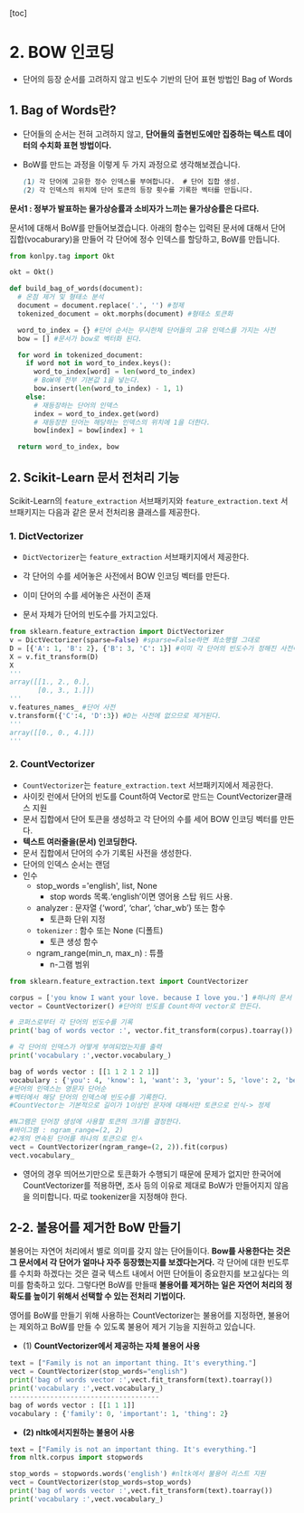 [toc]

# 2. BOW 인코딩

- 단어의 등장 순서를 고려하지 않고 빈도수 기반의 단어 표현 방법인 Bag of Words

## 1. Bag of Words란?

- 단어들의 순서는 전혀 고려하지 않고, **단어들의 출현빈도에만 집중하는 텍스트 데이터의 수치화 표현 방법이다.**

- BoW를 만드는 과정을 이렇게 두 가지 과정으로 생각해보겠습니다.

  ```scss
  (1) 각 단어에 고유한 정수 인덱스를 부여합니다.  # 단어 집합 생성.
  (2) 각 인덱스의 위치에 단어 토큰의 등장 횟수를 기록한 벡터를 만듭니다.  
  ```

**문서1 : 정부가 발표하는 물가상승률과 소비자가 느끼는 물가상승률은 다르다.**

문서1에 대해서 BoW를 만들어보겠습니다. 아래의 함수는 입력된 문서에 대해서 단어 집합(vocaburary)을 만들어 각 단어에 정수 인덱스를 할당하고, BoW를 만듭니다.

```python
from konlpy.tag import Okt

okt = Okt()

def build_bag_of_words(document):
  # 온점 제거 및 형태소 분석
  document = document.replace('.', '') #정제
  tokenized_document = okt.morphs(document) #형태소 토큰화

  word_to_index = {} #단어 순서는 무시한체 단어들의 고유 인덱스를 가지는 사전
  bow = [] #문서가 bow로 벡터화 된다.

  for word in tokenized_document:  
    if word not in word_to_index.keys():
      word_to_index[word] = len(word_to_index)  
      # BoW에 전부 기본값 1을 넣는다.
      bow.insert(len(word_to_index) - 1, 1)
    else:
      # 재등장하는 단어의 인덱스
      index = word_to_index.get(word)
      # 재등장한 단어는 해당하는 인덱스의 위치에 1을 더한다.
      bow[index] = bow[index] + 1

  return word_to_index, bow
```



## 2.  Scikit-Learn 문서 전처리 기능

Scikit-Learn의 `feature_extraction` 서브패키지와 `feature_extraction.text` 서브패키지는 다음과 같은 문서 전처리용 클래스를 제공한다.

### 1. DictVectorizer 

- `DictVectorizer`는 `feature_extraction` 서브패키지에서 제공한다.

- 각 단어의 수를 세어놓은 사전에서 BOW 인코딩 벡터를 만든다.
- 이미 단어의 수를 세어놓은 사전이 존재
- 문서 자체가 단어의 빈도수를 가지고있다.

```python
from sklearn.feature_extraction import DictVectorizer
v = DictVectorizer(sparse=False) #sparse=False하면 희소행렬 그대로
D = [{'A': 1, 'B': 2}, {'B': 3, 'C': 1}] #이미 각 단어의 빈도수가 정해진 사전이 존재
X = v.fit_transform(D)
X
'''
array([[1., 2., 0.],
       [0., 3., 1.]])
'''
v.features_names_ #단어 사전
v.transform({'C':4, 'D':3}) #D는 사전에 없으므로 제거된다.
'''
array([[0., 0., 4.]])
'''
```



### 2. CountVectorizer 

- `CountVectorizer`는 `feature_extraction.text` 서브패키지에서 제공한다.
- 사이킷 런에서 단어의 빈도를 Count하여 Vector로 만드는 CountVectorizer클래스 지원
- 문서 집합에서 단어 토큰을 생성하고 각 단어의 수를 세어 BOW 인코딩 벡터를 만든다.
- **텍스트 여러줄을(문서) 인코딩한다.**
- 문서 집합에서 단어의 수가 기록된 사전을 생성한다.
- 단어의 인덱스 순서는 랜덤
- 인수
  - stop_words ='english', list, None
    - stop words 목록.‘english’이면 영어용 스탑 워드 사용.
  - analyzer :  문자열 {‘word’, ‘char’, ‘char_wb’} 또는 함수
    - 토큰화 단위 지정
  - `tokenizer` : 함수 또는 None (디폴트)
    - 토큰 생성 함수
  - ngram_range(min_n, max_n) : 튜플
    - n-그램 범위

```python
from sklearn.feature_extraction.text import CountVectorizer

corpus = ['you know I want your love. because I love you.'] #하나의 문서
vector = CountVectorizer() #단어의 빈도를 Count하여 vector로 만든다.

# 코퍼스로부터 각 단어의 빈도수를 기록
print('bag of words vector :', vector.fit_transform(corpus).toarray()) 

# 각 단어의 인덱스가 어떻게 부여되었는지를 출력
print('vocabulary :',vector.vocabulary_)

bag of words vector : [[1 1 2 1 2 1]]
vocabulary : {'you': 4, 'know': 1, 'want': 3, 'your': 5, 'love': 2, 'because': 0}
#단어의 인덱스는 영문자 단어순
#벡터에서 해당 단어의 인덱스에 빈도수를 기록한다.
#CountVector는 기본적으로 길이가 1이상인 문자에 대해서만 토큰으로 인식-> 정제

#N그램은 단어장 생성에 사용할 토큰의 크기를 결정한다.
#바이그램 : ngram_range=(2, 2)
#2개의 연속된 단어를 하나의 토큰으로 인ㅅ
vect = CountVectorizer(ngram_range=(2, 2)).fit(corpus)
vect.vocabulary_
```

- 영어의 경우 띄어쓰기만으로 토큰화가 수행되기 때문에 문제가 없지만 한국어에 CountVectorizer를 적용하면, 조사 등의 이유로 제대로 BoW가 만들어지지 않음을 의미합니다. 따로 tookenizer을 지정해야 한다.



## 2-2. 불용어를 제거한 BoW 만들기

불용어는 자연어 처리에서 별로 의미를 갖지 않는 단어들이다. **Bow를 사용한다는 것은 그 문서에서 각 단어가 얼마나 자주 등장했는지를 보겠다는거다.** 각 단어에 대한 빈도루를 수치화 하겠다는 것은 결국 텍스트 내에서 어떤 단어들이 중요한지를 보고싶다는 의미를 함축하고 있다. 그렇다면 BoW를 만들때 **불용어를 제거하는 일은 자연어 처리의 정확도를 높이기 위해서 선택할 수 있는 전처리 기법이다.**

영어를 BoW를 만들기 위해 사용하는 CountVectorizer는 불용어를 지정하면, 불용어는 제외하고 BoW를 만들 수 있도록 불용어 제거 기능을 지원하고 있습니다.

- (1) **CountVectorizer에서 제공하는 자체 불용어 사용**

```python
text = ["Family is not an important thing. It's everything."]
vect = CountVectorizer(stop_words="english")
print('bag of words vector :',vect.fit_transform(text).toarray())
print('vocabulary :',vect.vocabulary_)
-------------------------------------
bag of words vector : [[1 1 1]]
vocabulary : {'family': 0, 'important': 1, 'thing': 2}
```

- **(2) nltk에서지원하는 불용어 사용**

```python
text = ["Family is not an important thing. It's everything."]
from nltk.corpus import stopwords

stop_words = stopwords.words('english') #nltk에서 불용어 리스트 지원
vect = CountVectorizer(stop_words=stop_words)
print('bag of words vector :',vect.fit_transform(text).toarray())
print('vocabulary :',vect.vocabulary_)

```



